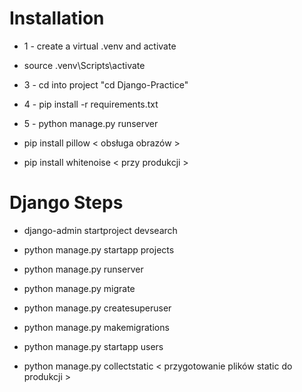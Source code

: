 # Installation
* 1 - create a virtual .venv and activate
* source .venv\Scripts\activate
* 3 - cd into project "cd Django-Practice"
* 4 - pip install -r requirements.txt
* 5 - python manage.py runserver

* pip install pillow   < obsługa obrazów >
* pip install whitenoise < przy produkcji >

# Django Steps
* django-admin startproject devsearch
* python manage.py startapp projects
* python manage.py runserver
* python manage.py migrate
* python manage.py createsuperuser
* python manage.py makemigrations
* python manage.py startapp users

* python manage.py collectstatic   < przygotowanie plików static do produkcji >
